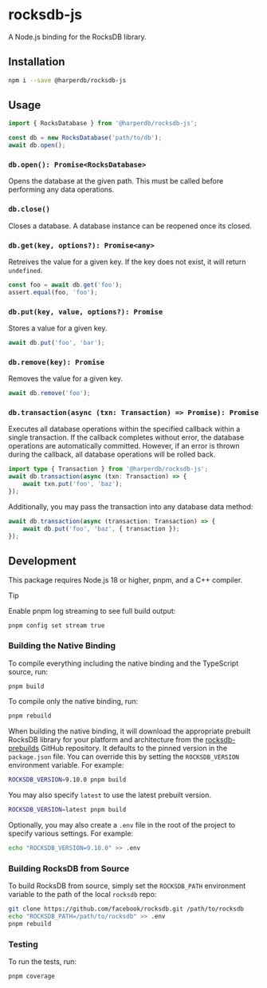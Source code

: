 # rocksdb-js

A Node.js binding for the RocksDB library.

## Installation

```bash
npm i --save @harperdb/rocksdb-js
```

## Usage

```typescript
import { RocksDatabase } from '@harperdb/rocksdb-js';

const db = new RocksDatabase('path/to/db');
await db.open();
```

### `db.open(): Promise<RocksDatabase>`

Opens the database at the given path. This must be called before performing
any data operations.

### `db.close()`

Closes a database. A database instance can be reopened once its closed.

### `db.get(key, options?): Promise<any>`

Retreives the value for a given key. If the key does not exist, it will return
`undefined`.

```typescript
const foo = await db.get('foo');
assert.equal(foo, 'foo');
```

### `db.put(key, value, options?): Promise`

Stores a value for a given key.

```typescript
await db.put('foo', 'bar');
```

### `db.remove(key): Promise`

Removes the value for a given key.

```typescript
await db.remove('foo');
```

### `db.transaction(async (txn: Transaction) => Promise): Promise`

Executes all database operations within the specified callback within a single
transaction. If the callback completes without error, the database operations
are automatically committed. However, if an error is thrown during the
callback, all database operations will be rolled back.

```typescript
import type { Transaction } from '@harperdb/rocksdb-js';
await db.transaction(async (txn: Transaction) => {
	await txn.put('foo', 'baz');
});
```

Additionally, you may pass the transaction into any database data method:

```typescript
await db.transaction(async (transaction: Transaction) => {
	await db.put('foo', 'baz', { transaction });
});
```

## Development

This package requires Node.js 18 or higher, pnpm, and a C++ compiler.

> [!TIP]
> Enable pnpm log streaming to see full build output:
> ```
> pnpm config set stream true
> ```

### Building the Native Binding

To compile everything including the native binding and the TypeScript source, run:

```bash
pnpm build
```

To compile only the native binding, run:

```bash
pnpm rebuild
```

When building the native binding, it will download the appropriate prebuilt
RocksDB library for your platform and architecture from the
[rocksdb-prebuilds](https://github.com/HarperDB/rocksdb-prebuilds) GitHub
repository. It defaults to the pinned version in the `package.json` file. You
can override this by setting the `ROCKSDB_VERSION` environment variable. For
example:

```bash
ROCKSDB_VERSION=9.10.0 pnpm build
```

You may also specify `latest` to use the latest prebuilt version.

```bash
ROCKSDB_VERSION=latest pnpm build
```

Optionally, you may also create a `.env` file in the root of the project
to specify various settings. For example:

```bash
echo "ROCKSDB_VERSION=9.10.0" >> .env
```

### Building RocksDB from Source

To build RocksDB from source, simply set the `ROCKSDB_PATH` environment
variable to the path of the local `rocksdb` repo:

```bash
git clone https://github.com/facebook/rocksdb.git /path/to/rocksdb
echo "ROCKSDB_PATH=/path/to/rocksdb" >> .env
pnpm rebuild
```

### Testing

To run the tests, run:

```bash
pnpm coverage
```

